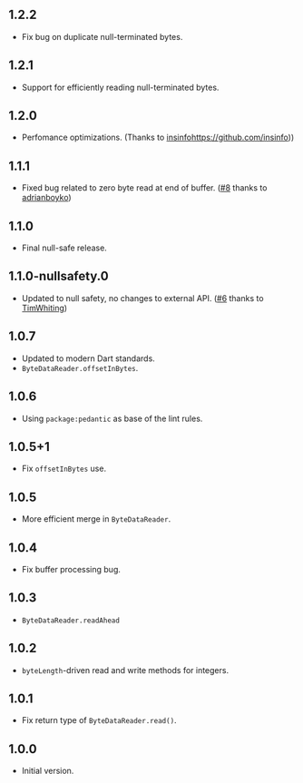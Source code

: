 ## 1.2.2

- Fix bug on duplicate null-terminated bytes.

## 1.2.1

- Support for efficiently reading null-terminated bytes.

## 1.2.0

- Perfomance optimizations. (Thanks to [insinfo]()https://github.com/insinfo))

## 1.1.1

- Fixed bug related to zero byte read at end of buffer.
  ([#8](https://github.com/isoos/buffer/pull/8) thanks to [adrianboyko](https://github.com/adrianboyko))

## 1.1.0

- Final null-safe release.

## 1.1.0-nullsafety.0

- Updated to null safety, no changes to external API.
  ([#6](https://github.com/isoos/buffer/pull/6) thanks to [TimWhiting](https://github.com/TimWhiting))

## 1.0.7

- Updated to modern Dart standards.
- `ByteDataReader.offsetInBytes`.

## 1.0.6

- Using `package:pedantic` as base of the lint rules.

## 1.0.5+1

- Fix `offsetInBytes` use.

## 1.0.5

- More efficient merge in `ByteDataReader`.

## 1.0.4

- Fix buffer processing bug.

## 1.0.3

- `ByteDataReader.readAhead`

## 1.0.2

- `byteLength`-driven read and write methods for integers.

## 1.0.1

- Fix return type of `ByteDataReader.read()`.

## 1.0.0

- Initial version.
